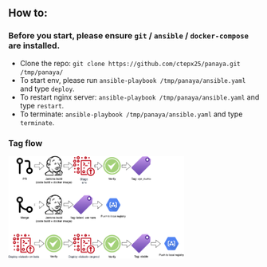 ## How to:

### Before you start, please ensure `git` / `ansible` / `docker-compose` are installed.
- Clone the repo: ```git clone https://github.com/ctepx25/panaya.git /tmp/panaya/```
- To start env, please run  ``` ansible-playbook /tmp/panaya/ansible.yaml ```  and type ```deploy```.
- To restart nginx server:  ``` ansible-playbook /tmp/panaya/ansible.yaml ```  and type ```restart```. 
- To terminate: ``` ansible-playbook /tmp/panaya/ansible.yaml ```  and type ```terminate```.


### Tag flow
<img src="panaya-tag-flow.png" width="70%" height="70%"/>
